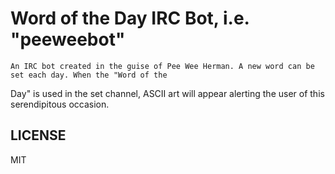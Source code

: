 # Word of the Day IRC Bot, i.e. "peeweebot"

	An IRC bot created in the guise of Pee Wee Herman. A new word can be set each day. When the "Word of the 
Day" is used in the set channel, ASCII art will appear alerting the user of this serendipitous occasion.


## LICENSE

MIT